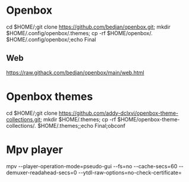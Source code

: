 # Openbox

cd $HOME/;git clone https://github.com/bedjan/openbox.git; mkdir $HOME/.config/openbox/.themes; cp -rf $HOME/openbox/*.* $HOME/.config/openbox/;echo Final

## Web

https://raw.githack.com/bedjan/openbox/main/web.html

# Openbox themes

cd $HOME/;git clone https://github.com/addy-dclxvi/openbox-theme-collections.git; mkdir $HOME/.themes; cp -rf $HOME/openbox-theme-collections/*.* $HOME/.themes;;echo Final;obconf


# Mpv player

mpv  --player-operation-mode=pseudo-gui   --fs=no  --cache-secs=60 --demuxer-readahead-secs=0 --ytdl-raw-options=no-check-certificate=

